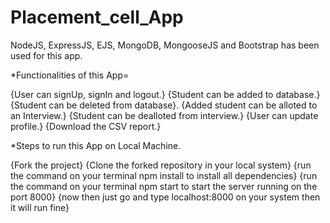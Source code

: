 # Placement_cell_App

NodeJS, ExpressJS, EJS, MongoDB, MongooseJS and Bootstrap has been used for this app.

*Functionalities of this App=

{User can signUp, signIn and logout.}
{Student can be added to database.}
{Student can be deleted from database}.
{Added student can be alloted to an Interview.}
{Student can be dealloted from interview.}
{User can update profile.}
{Download the CSV report.}

*Steps to run this App on Local Machine.

{Fork the project}
{Clone the forked repository in your local system}
{run the command on your terminal npm install to install all dependencies}
{run the command on your terminal npm start to start the server running on the port 8000}
{now then just go and type localhost:8000 on your system then it will run fine}
